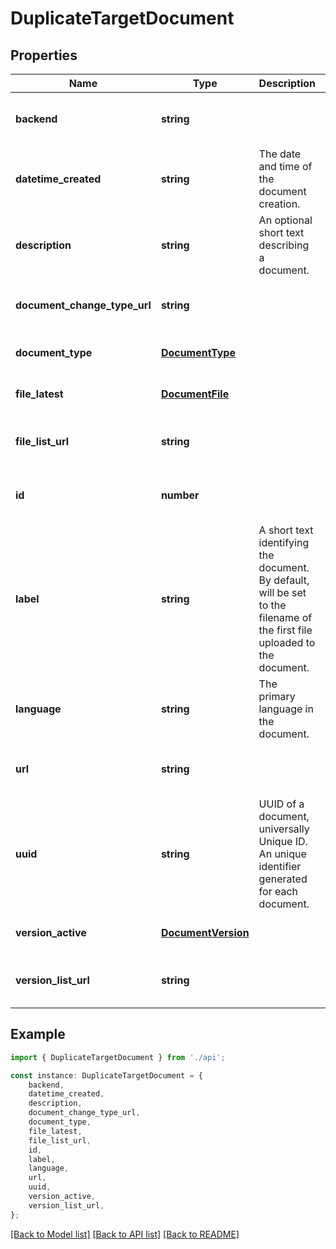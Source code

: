 # DuplicateTargetDocument


## Properties

Name | Type | Description | Notes
------------ | ------------- | ------------- | -------------
**backend** | **string** |  | [optional] [readonly] [default to undefined]
**datetime_created** | **string** | The date and time of the document creation. | [optional] [readonly] [default to undefined]
**description** | **string** | An optional short text describing a document. | [optional] [default to undefined]
**document_change_type_url** | **string** |  | [optional] [readonly] [default to undefined]
**document_type** | [**DocumentType**](DocumentType.md) |  | [optional] [default to undefined]
**file_latest** | [**DocumentFile**](DocumentFile.md) |  | [optional] [default to undefined]
**file_list_url** | **string** |  | [optional] [readonly] [default to undefined]
**id** | **number** |  | [optional] [readonly] [default to undefined]
**label** | **string** | A short text identifying the document. By default, will be set to the filename of the first file uploaded to the document. | [optional] [default to undefined]
**language** | **string** | The primary language in the document. | [optional] [default to undefined]
**url** | **string** |  | [optional] [readonly] [default to undefined]
**uuid** | **string** | UUID of a document, universally Unique ID. An unique identifier generated for each document. | [optional] [readonly] [default to undefined]
**version_active** | [**DocumentVersion**](DocumentVersion.md) |  | [optional] [default to undefined]
**version_list_url** | **string** |  | [optional] [readonly] [default to undefined]

## Example

```typescript
import { DuplicateTargetDocument } from './api';

const instance: DuplicateTargetDocument = {
    backend,
    datetime_created,
    description,
    document_change_type_url,
    document_type,
    file_latest,
    file_list_url,
    id,
    label,
    language,
    url,
    uuid,
    version_active,
    version_list_url,
};
```

[[Back to Model list]](../README.md#documentation-for-models) [[Back to API list]](../README.md#documentation-for-api-endpoints) [[Back to README]](../README.md)
